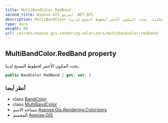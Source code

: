 ```yaml
---
title: MultiBandColor.RedBand
second_title: Aspose.GIS لمرجع .NET API
description: MultiBandColor ملكية. يحدد المكون الأحمر لخطوط المسح لدينا.
type: docs
weight: 50
url: /ar/net/aspose.gis.rendering.colorizers/multibandcolor/redband/
---
```

## MultiBandColor.RedBand property

يحدد المكون الأحمر لخطوط المسح لدينا.

```csharp
public BandColor RedBand { get; set; }
```

### أنظر أيضا

* class [BandColor](../../bandcolor/)
* class [MultiBandColor](../)
* مساحة الاسم [Aspose.Gis.Rendering.Colorizers](../../multibandcolor/)
* المجسم [Aspose.GIS](../../../)


